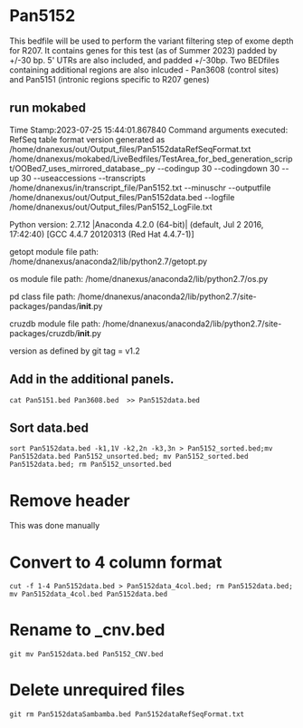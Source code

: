 # Pan5152
This bedfile will be used to perform the variant filtering step of exome depth for R207. It contains genes for this test (as of Summer 2023) padded by +/-30 bp. 5' UTRs are also included, and padded +/-30bp. Two BEDfiles containing additional regions are also inlcuded - Pan3608 (control sites) and Pan5151 (intronic regions specific to R207 genes)

## run mokabed
Time Stamp:2023-07-25 15:44:01.867840
Command arguments executed:
RefSeq table format version generated as /home/dnanexus/out/Output_files/Pan5152dataRefSeqFormat.txt
/home/dnanexus/mokabed/LiveBedfiles/TestArea_for_bed_generation_script/OOBed7_uses_mirrored_database_.py --codingup 30 --codingdown 30 --up 30 --useaccessions --transcripts /home/dnanexus/in/transcript_file/Pan5152.txt --minuschr --outputfile /home/dnanexus/out/Output_files/Pan5152data.bed --logfile /home/dnanexus/out/Output_files/Pan5152_LogFile.txt 

 Python version: 2.7.12 |Anaconda 4.2.0 (64-bit)| (default, Jul  2 2016, 17:42:40) 
[GCC 4.4.7 20120313 (Red Hat 4.4.7-1)]

 getopt module file path: /home/dnanexus/anaconda2/lib/python2.7/getopt.py

 os module file path: /home/dnanexus/anaconda2/lib/python2.7/os.py

 pd class file path: /home/dnanexus/anaconda2/lib/python2.7/site-packages/pandas/__init__.py

 cruzdb module file path: /home/dnanexus/anaconda2/lib/python2.7/site-packages/cruzdb/__init__.py

version as defined by git tag = v1.2

## Add in the additional panels.
`cat Pan5151.bed Pan3608.bed  >> Pan5152data.bed`

## Sort data.bed
`sort Pan5152data.bed -k1,1V -k2,2n -k3,3n > Pan5152_sorted.bed;mv Pan5152data.bed Pan5152_unsorted.bed; mv Pan5152_sorted.bed Pan5152data.bed; rm Pan5152_unsorted.bed`

# Remove header 
This was done manually

# Convert to 4 column format
`cut -f 1-4 Pan5152data.bed > Pan5152data_4col.bed; rm Pan5152data.bed; mv Pan5152data_4col.bed Pan5152data.bed`

# Rename to _cnv.bed
`git mv Pan5152data.bed Pan5152_CNV.bed`

# Delete unrequired files
`git rm Pan5152dataSambamba.bed Pan5152dataRefSeqFormat.txt`